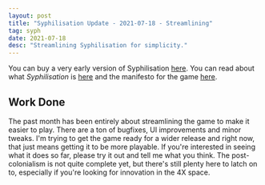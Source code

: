 ```yaml
---
layout: post
title: "Syphilisation Update - 2021-07-18 - Streamlining"
tag: syph
date: 2021-07-18
desc: "Streamlining Syphilisation for simplicity."
---
```



You can buy a very early version of Syphilisation [here](https://whynotgames.itch.io/nikhil-murthys-syphilisation). You can read about what *Syphilisation* is [here](/blog/syph/announce) and the manifesto for the game [here](/blog/syph/newManifesto).

## Work Done

The past month has been entirely about streamlining the game to make it easier to play. There are a ton of bugfixes, UI improvements and minor tweaks. I'm trying to get the game ready for a wider release and right now, that just means getting it to be more playable. If you're interested in seeing what it does so far, please try it out and tell me what you think. The post-colonialism is not quite complete yet, but there's still plenty here to latch on to, especially if you're looking for innovation in the 4X space.

